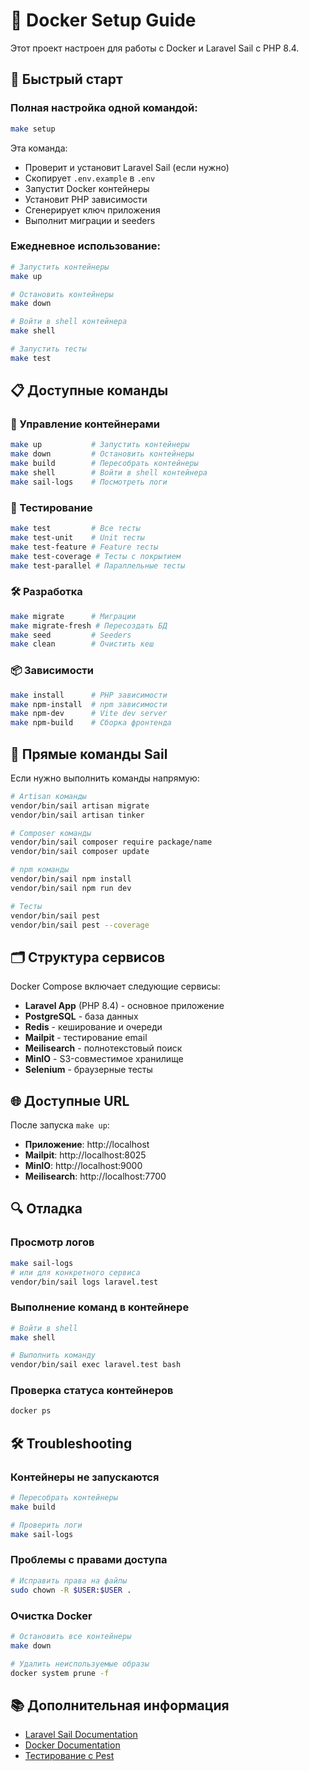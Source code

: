 # 🐳 Docker Setup Guide

Этот проект настроен для работы с Docker и Laravel Sail с PHP 8.4.

## 🚀 Быстрый старт

### Полная настройка одной командой:

```bash
make setup
```

Эта команда:

- Проверит и установит Laravel Sail (если нужно)
- Скопирует `.env.example` в `.env`
- Запустит Docker контейнеры
- Установит PHP зависимости
- Сгенерирует ключ приложения
- Выполнит миграции и seeders

### Ежедневное использование:

```bash
# Запустить контейнеры
make up

# Остановить контейнеры
make down

# Войти в shell контейнера
make shell

# Запустить тесты
make test
```

## 📋 Доступные команды

### 🐳 Управление контейнерами

```bash
make up           # Запустить контейнеры
make down         # Остановить контейнеры
make build        # Пересобрать контейнеры
make shell        # Войти в shell контейнера
make sail-logs    # Посмотреть логи
```

### 🧪 Тестирование

```bash
make test         # Все тесты
make test-unit    # Unit тесты
make test-feature # Feature тесты
make test-coverage # Тесты с покрытием
make test-parallel # Параллельные тесты
```

### 🛠️ Разработка

```bash
make migrate      # Миграции
make migrate-fresh # Пересоздать БД
make seed         # Seeders
make clean        # Очистить кеш
```

### 📦 Зависимости

```bash
make install      # PHP зависимости
make npm-install  # npm зависимости
make npm-dev      # Vite dev server
make npm-build    # Сборка фронтенда
```

## 🔧 Прямые команды Sail

Если нужно выполнить команды напрямую:

```bash
# Artisan команды
vendor/bin/sail artisan migrate
vendor/bin/sail artisan tinker

# Composer команды
vendor/bin/sail composer require package/name
vendor/bin/sail composer update

# npm команды
vendor/bin/sail npm install
vendor/bin/sail npm run dev

# Тесты
vendor/bin/sail pest
vendor/bin/sail pest --coverage
```

## 🗂️ Структура сервисов

Docker Compose включает следующие сервисы:

- **Laravel App** (PHP 8.4) - основное приложение
- **PostgreSQL** - база данных
- **Redis** - кеширование и очереди
- **Mailpit** - тестирование email
- **Meilisearch** - полнотекстовый поиск
- **MinIO** - S3-совместимое хранилище
- **Selenium** - браузерные тесты

## 🌐 Доступные URL

После запуска `make up`:

- **Приложение**: http://localhost
- **Mailpit**: http://localhost:8025
- **MinIO**: http://localhost:9000
- **Meilisearch**: http://localhost:7700

## 🔍 Отладка

### Просмотр логов

```bash
make sail-logs
# или для конкретного сервиса
vendor/bin/sail logs laravel.test
```

### Выполнение команд в контейнере

```bash
# Войти в shell
make shell

# Выполнить команду
vendor/bin/sail exec laravel.test bash
```

### Проверка статуса контейнеров

```bash
docker ps
```

## 🛠️ Troubleshooting

### Контейнеры не запускаются

```bash
# Пересобрать контейнеры
make build

# Проверить логи
make sail-logs
```

### Проблемы с правами доступа

```bash
# Исправить права на файлы
sudo chown -R $USER:$USER .
```

### Очистка Docker

```bash
# Остановить все контейнеры
make down

# Удалить неиспользуемые образы
docker system prune -f
```

## 📚 Дополнительная информация

- [Laravel Sail Documentation](https://laravel.com/docs/sail)
- [Docker Documentation](https://docs.docker.com/)
- [Тестирование с Pest](TESTING.md)
